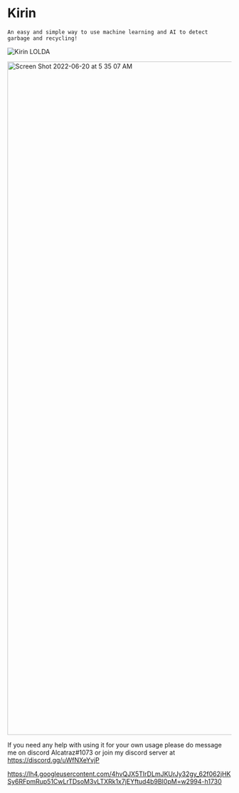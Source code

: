 # Kirin
```
An easy and simple way to use machine learning and AI to detect garbage and recycling!
```
![Kirin LOLDA](https://user-images.githubusercontent.com/96560572/174508654-1fbc89ad-741f-4471-930a-28dcd027f36e.jpeg)

<img width="1512" alt="Screen Shot 2022-06-20 at 5 35 07 AM" src="https://user-images.githubusercontent.com/96560572/174698140-714e3f2b-91c2-44ee-a9ac-b8eb1a450cea.png">


If you need any help with using it for your own usage please do message me on discord Alcatraz#1073 or join my discord server at https://discord.gg/uWfNXeYvjP

https://lh4.googleusercontent.com/4hvQJX5TIrDLmJKUrJy32gy_62f062jHKSy6RFpmRup51CwLrTDsoM3vLTXRk1x7jEYftud4b9BI0pM=w2994-h1730
